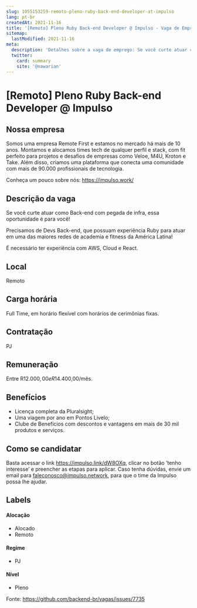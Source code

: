 ```yaml
---
slug: 1055153259-remoto-pleno-ruby-back-end-developer-at-impulso
lang: pt-br
createdAt: 2021-11-16
title: '[Remoto] Pleno Ruby Back-end Developer @ Impulso - Vaga de Emprego'
sitemap:
  lastModified: 2021-11-16
meta:
  description: 'Detalhes sobre a vaga de emprego: Se você curte atuar como Back-end com pegada de infra, essa oportunidade é para você! Precisamos de Devs Back-end, que possuam experiência Ruby para atuar em uma das maiores redes de academia e fitness da América Latina!  É necessário ter experiência com AWS, Cloud e React.'
  twitter:
    card: summary
    site: '@nawarian'
---
```


# [Remoto] Pleno Ruby Back-end Developer @ Impulso

## Nossa empresa

Somos uma empresa Remote First e estamos no mercado há mais de 10 anos. Montamos e alocamos times tech de qualquer perfil e stack, com fit perfeito para projetos e desafios de empresas como Veloe, M4U, Kroton e Take. Além disso, criamos uma plataforma que conecta uma comunidade com mais de 90.000 profissionais de tecnologia.

Conheça um pouco sobre nós: https://impulso.work/

## Descrição da vaga

Se você curte atuar como Back-end com pegada de infra, essa oportunidade é para você!

Precisamos de Devs Back-end, que possuam experiência Ruby para atuar em uma das maiores redes de academia e fitness da América Latina! 

É necessário ter experiência com AWS, Cloud e React.

## Local

Remoto

## Carga horária

Full Time, em horário flexível com horários de cerimônias fixas.

## Contratação

PJ 

## Remuneração

Entre R$12.000,00 e R$14.400,00/mês.

## Benefícios

- Licença completa da Pluralsight;
- Uma viagem por ano em Pontos Livelo;
- Clube de Benefícios com descontos e vantagens em mais de 30 mil produtos e serviços.

## Como se candidatar

Basta acessar o link https://impulso.link/dW8OXq, clicar no botão ‘tenho interesse’ e preencher as etapas para aplicar. Caso tenha dúvidas, envie um email para faleconosco@impulso.network, para que o time da Impulso possa lhe ajudar. 

## Labels
<!-- retire os labels que não fazem sentido à vaga -->

#### Alocação
- Alocado
- Remoto

#### Regime

- PJ

#### Nível

- Pleno





Fonte: https://github.com/backend-br/vagas/issues/7735